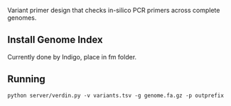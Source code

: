 Variant primer design that checks in-silico PCR primers across complete genomes.

Install Genome Index
--------------------

Currently done by Indigo, place in fm folder.


Running
-------

`python server/verdin.py -v variants.tsv -g genome.fa.gz -p outprefix`
